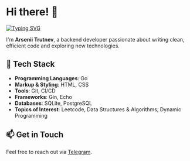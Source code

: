 # Hi there! 👋  

[![Typing SVG](https://readme-typing-svg.demolab.com?font=Fira+Code&pause=1000&width=435&lines=sleep+eat+code+repeat)](https://git.io/typing-svg)  

I'm **Arsenii Trutnev**, a backend developer passionate about writing clean, efficient code and exploring new technologies.  

## 🔧 Tech Stack  
- **Programming Languages**: Go  
- **Markup & Styling**: HTML, CSS  
- **Tools**: Git, CI/CD  
- **Frameworks**: Gin, Echo  
- **Databases**: SQLite, PostgreSQL  
- **Topics of Interest**: Leetcode, Data Structures & Algorithms, Dynamic Programming  

## 📫 Get in Touch  
Feel free to reach out via [Telegram](https://t.me/JavaGovnoCoder).  